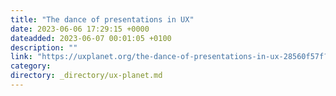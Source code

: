 ```yaml
---
title: "The dance of presentations in UX"
date: 2023-06-06 17:29:15 +0000
dateadded: 2023-06-07 00:01:05 +0100
description: ""
link: "https://uxplanet.org/the-dance-of-presentations-in-ux-28560f57f?source=rss----819cc2aaeee0---4"
category:
directory: _directory/ux-planet.md
---
```


